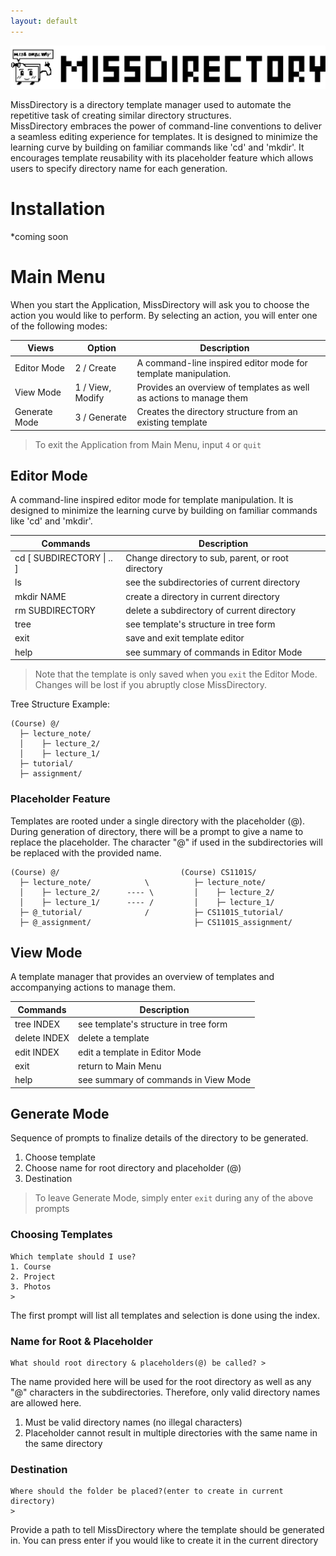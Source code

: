 ```yaml
---
layout: default
---
```


<img src="assets/images/MissDirectory_title_black.svg">


MissDirectory is a directory template manager used to automate the repetitive task of creating similar directory structures.  
MissDirectory embraces the power of command-line conventions to deliver a seamless editing experience for templates. It is designed to minimize the learning curve by building on familiar commands like 'cd' and 'mkdir'.
It encourages template reusability with its placeholder feature which allows users to specify directory name for each generation.

# Installation
*coming soon
# Main Menu
When you start the Application, MissDirectory will ask you to choose the action you would like to perform. By selecting an action, you will enter one of the following modes:

| Views                       | Option          | Description                                                         |     |
| --------------------------- | --------------- | ------------------------------------------------------------------- | --- |
| Editor Mode | 2 / Create      | A command-line inspired editor mode for template manipulation.      |     |
| View Mode                   | 1 / View, Modify | Provides an overview of templates as well as actions to manage them |     |
| Generate Mode               | 3 / Generate                | Creates the directory structure from an existing template           |     |

> To exit the Application from Main Menu, input `4` or `quit`


## Editor Mode
A command-line inspired editor mode for template manipulation. It is designed to minimize the learning curve by building on familiar commands like 'cd' and 'mkdir'.

| Commands                  | Description                                        |
| ------------------------- | -------------------------------------------------- |
| cd [ SUBDIRECTORY \| .. ] | Change directory to sub, parent, or root directory |
| ls                        | see the subdirectories of current directory        |
| mkdir NAME                | create a directory in current directory            |
| rm SUBDIRECTORY           | delete a subdirectory of current directory         |
| tree                      | see template's structure in tree form                                                   |
| exit                      | save and exit template editor                      |
| help                      | see summary of commands in Editor Mode                         |

> Note that the template is only saved when you `exit` the Editor Mode. Changes will be lost if you abruptly close MissDirectory.

Tree Structure Example:
```
(Course) @/
  ├─ lecture_note/
  │    ├─ lecture_2/
  │    ├─ lecture_1/
  ├─ tutorial/
  ├─ assignment/
```
### Placeholder Feature
Templates are rooted under a single directory with the placeholder (@). During generation of directory, there will be a prompt to give a name to replace the placeholder. The character "@" if used in the subdirectories will be replaced with the provided name.
```
(Course) @/                           (Course) CS1101S/
  ├─ lecture_note/            \          ├─ lecture_note/          
  │    ├─ lecture_2/      ---- \         │    ├─ lecture_2/
  │    ├─ lecture_1/      ---- /         │    ├─ lecture_1/
  ├─ @_tutorial/              /          ├─ CS1101S_tutorial/
  ├─ @_assignment/                       ├─ CS1101S_assignment/
```

## View Mode
A template manager that provides an overview of templates and accompanying actions to manage them.

| Commands     | Description                           |
| ------------ | ------------------------------------- |
| tree INDEX   | see template's structure in tree form |
| delete INDEX | delete a template                     |
| edit INDEX   | edit a template in Editor Mode        |
| exit         | return to Main Menu                   |
| help         | see summary of commands in View Mode  |


## Generate Mode
Sequence of prompts to finalize details of the directory to be generated.
1. Choose template
2. Choose name for root directory and placeholder (@)
3. Destination

> To leave Generate Mode, simply enter `exit` during any of the above prompts

### Choosing Templates
```
Which template should I use?
1. Course
2. Project
3. Photos
>
```
The first prompt will list all templates and selection is done using the index.

### Name for Root & Placeholder
```
What should root directory & placeholders(@) be called? > 
```
The name provided here will be used for the root directory as well as any "@" characters in the subdirectories. Therefore, only valid directory names are allowed here.
1. Must be valid directory names (no illegal characters)
2. Placeholder cannot result in multiple directories with the same name in the same directory

### Destination
```
Where should the folder be placed?(enter to create in current directory)
> 
```
Provide a path to tell MissDirectory where the template should be generated in.
You can press enter if you would like to create it in the current directory

